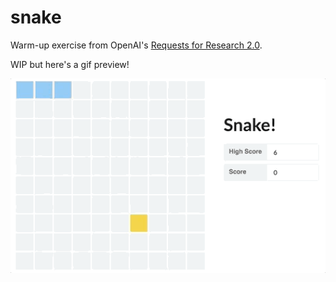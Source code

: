 # snake

Warm-up exercise from OpenAI's [Requests for Research 2.0](https://blog.openai.com/requests-for-research-2/).

WIP but here's a gif preview!

<img src="https://raw.githubusercontent.com/greentfrapp/claptrap/master/snake/images/preview.gif" alt="Preview of snake environment and agent" width="800px" height="whatever">